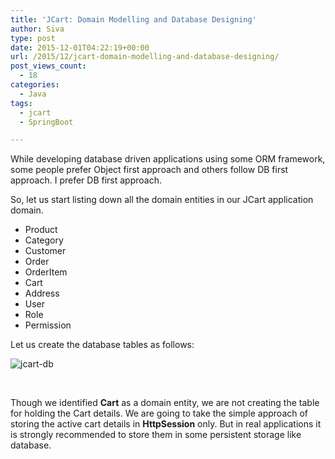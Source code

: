 ```yaml
---
title: 'JCart: Domain Modelling and Database Designing'
author: Siva
type: post
date: 2015-12-01T04:22:19+00:00
url: /2015/12/jcart-domain-modelling-and-database-designing/
post_views_count:
  - 18
categories:
  - Java
tags:
  - jcart
  - SpringBoot

---
```

While developing database driven applications using some ORM framework, some people prefer Object first approach and others follow DB first approach. I prefer DB first approach.

So, let us start listing down all the domain entities in our JCart application domain.

  * Product
  * Category
  * Customer
  * Order
  * OrderItem
  * Cart
  * Address
  * User
  * Role
  * Permission

Let us create the database tables as follows:

<img class="aligncenter wp-image-634 size-full" src="https://i2.wp.com/sivalabs.in/wp-content/uploads/2015/12/jcart-db.png?resize=648%2C743" alt="jcart-db" srcset="https://i2.wp.com/sivalabs.in/wp-content/uploads/2015/12/jcart-db.png?w=781 781w, https://i2.wp.com/sivalabs.in/wp-content/uploads/2015/12/jcart-db.png?resize=261%2C300 261w, https://i2.wp.com/sivalabs.in/wp-content/uploads/2015/12/jcart-db.png?resize=768%2C881 768w" sizes="(max-width: 648px) 100vw, 648px" data-recalc-dims="1" />

&nbsp;

Though we identified **Cart** as a domain entity, we are not creating the table for holding the Cart details. We are going to take the simple approach of storing the active cart details in **HttpSession** only. But in real applications it is strongly recommended to store them in some persistent storage like database.